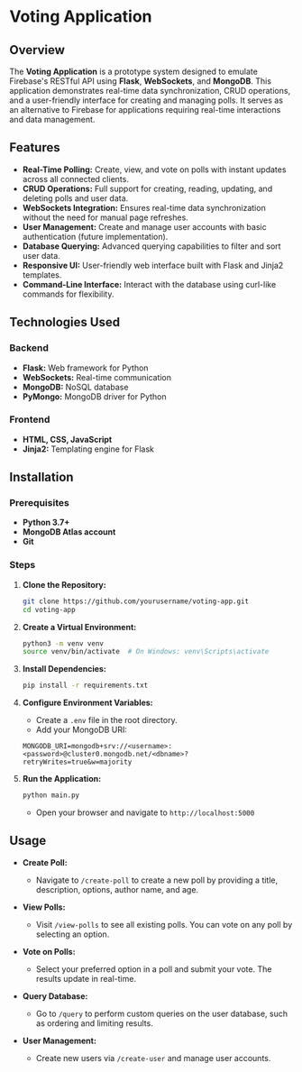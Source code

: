 # Voting Application

## Overview

The **Voting Application** is a prototype system designed to emulate Firebase's RESTful API using **Flask**, **WebSockets**, and **MongoDB**. This application demonstrates real-time data synchronization, CRUD operations, and a user-friendly interface for creating and managing polls. It serves as an alternative to Firebase for applications requiring real-time interactions and data management.

## Features

- **Real-Time Polling:** Create, view, and vote on polls with instant updates across all connected clients.
- **CRUD Operations:** Full support for creating, reading, updating, and deleting polls and user data.
- **WebSockets Integration:** Ensures real-time data synchronization without the need for manual page refreshes.
- **User Management:** Create and manage user accounts with basic authentication (future implementation).
- **Database Querying:** Advanced querying capabilities to filter and sort user data.
- **Responsive UI:** User-friendly web interface built with Flask and Jinja2 templates.
- **Command-Line Interface:** Interact with the database using curl-like commands for flexibility.

## Technologies Used

### Backend

- **Flask:** Web framework for Python
- **WebSockets:** Real-time communication
- **MongoDB:** NoSQL database
- **PyMongo:** MongoDB driver for Python

### Frontend

- **HTML, CSS, JavaScript**
- **Jinja2:** Templating engine for Flask

## Installation

### Prerequisites

- **Python 3.7+**
- **MongoDB Atlas account**
- **Git**

### Steps

1. **Clone the Repository:**

    ```bash
    git clone https://github.com/yourusername/voting-app.git
    cd voting-app
    ```

2. **Create a Virtual Environment:**

    ```bash
    python3 -m venv venv
    source venv/bin/activate  # On Windows: venv\Scripts\activate
    ```

3. **Install Dependencies:**

    ```bash
    pip install -r requirements.txt
    ```

4. **Configure Environment Variables:**

    - Create a `.env` file in the root directory.
    - Add your MongoDB URI:

    ```env
    MONGODB_URI=mongodb+srv://<username>:<password>@cluster0.mongodb.net/<dbname>?retryWrites=true&w=majority
    ```

5. **Run the Application:**

    ```bash
    python main.py
    ```

    - Open your browser and navigate to `http://localhost:5000`

## Usage

- **Create Poll:**
  - Navigate to `/create-poll` to create a new poll by providing a title, description, options, author name, and age.

- **View Polls:**
  - Visit `/view-polls` to see all existing polls. You can vote on any poll by selecting an option.

- **Vote on Polls:**
  - Select your preferred option in a poll and submit your vote. The results update in real-time.

- **Query Database:**
  - Go to `/query` to perform custom queries on the user database, such as ordering and limiting results.

- **User Management:**
  - Create new users via `/create-user` and manage user accounts.
